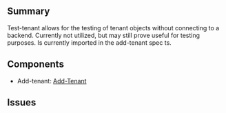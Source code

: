 ## Summary
Test-tenant allows for the testing of tenant objects without connecting to a backend. Currently not utilized, but may still prove useful for testing purposes. Is currently imported in the add-tenant spec ts. 

## Components
- Add-tenant: [Add-Tenant]

## Issues


[Add-Tenant]: ../../Components/Add-Tenant.md